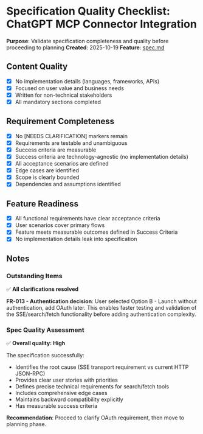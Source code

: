 # Specification Quality Checklist: ChatGPT MCP Connector Integration

**Purpose**: Validate specification completeness and quality before proceeding to planning
**Created**: 2025-10-19
**Feature**: [spec.md](../spec.md)

## Content Quality

- [x] No implementation details (languages, frameworks, APIs)
- [x] Focused on user value and business needs
- [x] Written for non-technical stakeholders
- [x] All mandatory sections completed

## Requirement Completeness

- [x] No [NEEDS CLARIFICATION] markers remain
- [x] Requirements are testable and unambiguous
- [x] Success criteria are measurable
- [x] Success criteria are technology-agnostic (no implementation details)
- [x] All acceptance scenarios are defined
- [x] Edge cases are identified
- [x] Scope is clearly bounded
- [x] Dependencies and assumptions identified

## Feature Readiness

- [x] All functional requirements have clear acceptance criteria
- [x] User scenarios cover primary flows
- [x] Feature meets measurable outcomes defined in Success Criteria
- [x] No implementation details leak into specification

## Notes

### Outstanding Items

✅ **All clarifications resolved**

**FR-013 - Authentication decision**:
User selected Option B - Launch without authentication, add OAuth later. This enables faster testing and validation of the SSE/search/fetch functionality before adding authentication complexity.

### Spec Quality Assessment

✅ **Overall quality: High**

The specification successfully:
- Identifies the root cause (SSE transport requirement vs current HTTP JSON-RPC)
- Provides clear user stories with priorities
- Defines precise technical requirements for search/fetch tools
- Includes comprehensive edge cases
- Maintains backward compatibility explicitly
- Has measurable success criteria

**Recommendation**: Proceed to clarify OAuth requirement, then move to planning phase.
